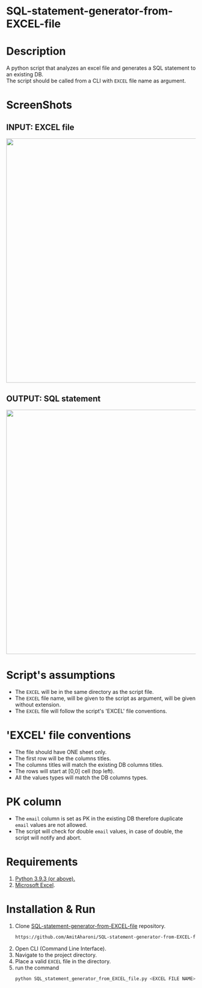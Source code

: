 # SQL-statement-generator-from-EXCEL-file


# Description
A python script that analyzes an excel file and generates a SQL statement to an existing DB.  
The script should be called from a CLI with `EXCEL` file name as argument.

# ScreenShots
## INPUT: EXCEL file
<img src="https://user-images.githubusercontent.com/58184521/122626269-4082c480-d0b2-11eb-89b0-c7b979c1637f.png" width="650">

  ## OUTPUT: SQL statement
<img src="https://user-images.githubusercontent.com/58184521/122626314-7aec6180-d0b2-11eb-9927-a44fa60629b2.png" width="650">

# Script's assumptions
- The `EXCEL` will be in the same directory as the script file.
- The `EXCEL` file name, will be given to the script as argument, will be given without extension.
- The `EXCEL` file will follow the script's 'EXCEL' file conventions.

# 'EXCEL' file conventions
- The file should have ONE sheet only.
- The first row will be the columns titles.
- The columns titles will match the existing DB columns titles.
- The rows will start at [0,0] cell (top left).
- All the values types will match the DB columns types.

# PK column
- The `email` column is set as PK in the existing DB therefore duplicate `email` values are not allowed.
- The script will check for double `email` values, in case of double, the script will notify and abort.

# Requirements

1.  [Python 3.9.3 (or above).](https://www.python.org/downloads/)
2.  [Microsoft Excel](https://www.microsoft.com/en-us/microsoft-365/excel).

# Installation & Run
 
1. Clone [SQL-statement-generator-from-EXCEL-file](https://github.com/AmitAharoni/SQL-statement-generator-from-EXCEL-file) repository.
   ```sh
   https://github.com/AmitAharoni/SQL-statement-generator-from-EXCEL-file.git
   ```
2. Open CLI (Command Line Interface).
3. Navigate to the project directory.
4. Place a valid `EXCEL` file in the directory.
5. run the command
     ```sh
   python SQL_statement_generator_from_EXCEL_file.py <EXCEL FILE NAME>
   ```
